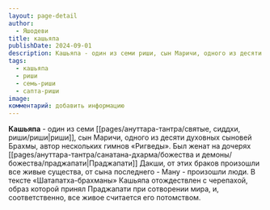 ```yaml
---
layout: page-detail
author:
  - Яшодеви
title: кашьяпа
publishDate: 2024-09-01
description: Кашьяпа - один из семи риши, сын Маричи, одного из десяти духовных сыновей Брахмы, автор нескольких гимнов «Ригведы».
tags:
  - кашьяпа
  - риши
  - семь-риши
  - сапта-риши
image: 
комментарий: добавить информацию
---
```

**Кашьяпа** - один из семи [[pages/ануттара-тантра/святые, сиддхи, риши/риши|риши]], сын Маричи, одного из десяти духовных сыновей Брахмы, автор нескольких гимнов «Ригведы». Был женат на дочерях [[pages/ануттара-тантра/санатана-дхарма/божества и демоны/божества/праджапати|Праджапати]] Дакши, от этих браков произошли все живые существа, от сына последнего - Ману - произошли люди. В тексте «Шатапатха-брахманы» Кашьяпа отождествлен с черепахой, образ которой принял Праджапати при сотворении мира, и, соответственно, все живое считается его потомством.

